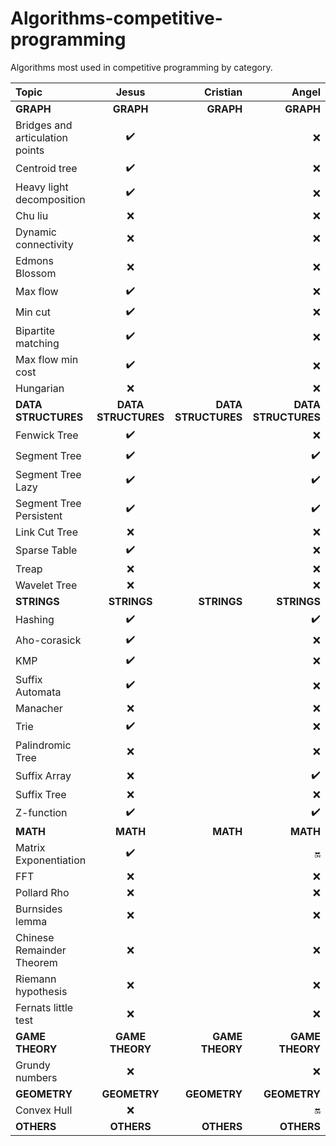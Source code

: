 # Algorithms-competitive-programming
Algorithms most used in competitive programming by category.


| Topic    | Jesus     | Cristian     |  Angel |
| :------------- | :----------: | -----------: | -----------: | 
|<strong>GRAPH</strong>  |<strong>GRAPH</strong>|<strong>GRAPH</strong>|<strong>GRAPH</strong>| 
| Bridges and articulation points | :heavy_check_mark: |  | :x: | 
| Centroid tree | :heavy_check_mark: |  | :x: | 
| Heavy light decomposition | :heavy_check_mark: |  | :x: | 
| Chu liu | :x: |  | :x: | 
| Dynamic connectivity | :x: |  | :x: | 
| Edmons Blossom | :x: |  | :x: | 
| Max flow | :heavy_check_mark: |  | :x: | 
| Min cut | :heavy_check_mark: |  | :x: | 
| Bipartite matching | :heavy_check_mark: |  | :x: | 
| Max flow min cost | :heavy_check_mark: |  | :x: | 
| Hungarian | :x: |  | :x: | 
| <strong>DATA STRUCTURES</strong> |<strong>DATA STRUCTURES</strong>| <strong>DATA STRUCTURES</strong> | <strong>DATA STRUCTURES</strong> | 
| Fenwick Tree | :heavy_check_mark: |  | :x: | 
| Segment Tree |:heavy_check_mark: |  |:heavy_check_mark: | 
| Segment Tree Lazy | :heavy_check_mark: |  | :heavy_check_mark:| 
| Segment Tree Persistent | :heavy_check_mark:|  | :heavy_check_mark:| 
| Link Cut Tree | :x: |  | :x: | 
| Sparse Table |:heavy_check_mark:  |  | :x: | 
| Treap | :x: |  | :x: | 
| Wavelet Tree | :x: |  | :x: | 
| <strong>STRINGS</strong>|<strong>STRINGS</strong>  | <strong>STRINGS</strong> | <strong>STRINGS</strong>| 
| Hashing |:heavy_check_mark:  |  | :heavy_check_mark:| 
| Aho-corasick | :heavy_check_mark: |  | :x: | 
| KMP | :heavy_check_mark: |  | :x: | 
| Suffix Automata | :heavy_check_mark: |  | :x: | 
| Manacher | :x: |  | :x: | 
| Trie |:heavy_check_mark: |  | :x: | 
| Palindromic Tree | :x: |  | :x: | 
| Suffix Array |:x:  |  | :heavy_check_mark: | 
| Suffix Tree | :x: |  | :x: | 
| Z-function | :heavy_check_mark: |  | :heavy_check_mark: | 
|<strong>MATH</strong>| <strong>MATH</strong>| <strong>MATH</strong>| <strong>MATH</strong>| 
| Matrix Exponentiation | :heavy_check_mark: |  | :on: | 
| FFT | :x: |  | :x: | 
| Pollard Rho | :x: |  | :x: | 
| Burnsides lemma | :x: |  | :x: |  
| Chinese Remainder Theorem | :x: |  | :x: | 
| Riemann hypothesis | :x: |  | :x: | 
| Fernats little test | :x: |  | :x: | 
| <strong>GAME THEORY</strong> | <strong>GAME THEORY</strong> |<strong>GAME THEORY</strong>  |<strong>GAME THEORY</strong>  | 
| Grundy numbers |:x:  |  | :x: | 
| <strong>GEOMETRY</strong>| <strong>GEOMETRY</strong>| <strong>GEOMETRY</strong>| <strong>GEOMETRY</strong>| 
| Convex Hull | :x: |  | :on: | 
| <strong>OTHERS</strong>| <strong>OTHERS</strong>| <strong>OTHERS</strong>| <strong>OTHERS</strong>|

